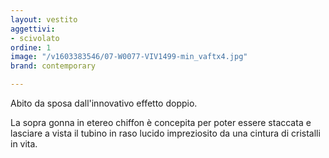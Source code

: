 ```yaml
---
layout: vestito
aggettivi:
- scivolato
ordine: 1
image: "/v1603383546/07-W0077-VIV1499-min_vaftx4.jpg"
brand: contemporary

---
```

Abito da sposa dall'innovativo effetto doppio.

La sopra gonna in etereo chiffon è concepita per poter essere staccata e lasciare a vista il tubino in raso lucido impreziosito da una cintura di cristalli in vita.